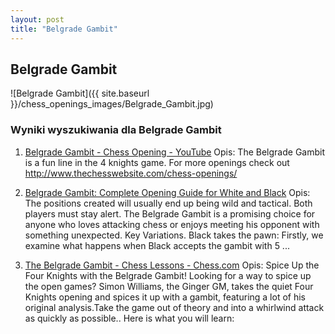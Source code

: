 ```yaml
---
layout: post
title: "Belgrade Gambit"
---
```


## Belgrade Gambit
![Belgrade Gambit]({{ site.baseurl }}/chess_openings_images/Belgrade_Gambit.jpg)

### Wyniki wyszukiwania dla Belgrade Gambit
1. [Belgrade Gambit - Chess Opening - YouTube](https://www.youtube.com/watch?v=qNgzkDwVESY)
   Opis: The Belgrade Gambit is a fun line in the 4 knights game. For more openings check out http://www.thechesswebsite.com/chess-openings/

2. [Belgrade Gambit: Complete Opening Guide for White and Black](https://thechessworld.com/articles/openings/belgrade-gambit-complete-opening-guide-for-white-and-black/)
   Opis: The positions created will usually end up being wild and tactical. Both players must stay alert. The Belgrade Gambit is a promising choice for anyone who loves attacking chess or enjoys meeting his opponent with something unexpected. Key Variations. Black takes the pawn: Firstly, we examine what happens when Black accepts the gambit with 5 ...

3. [The Belgrade Gambit - Chess Lessons - Chess.com](https://www.chess.com/lessons/the-belgrade-gambit)
   Opis: Spice Up the Four Knights with the Belgrade Gambit! Looking for a way to spice up the open games? Simon Williams, the Ginger GM, takes the quiet Four Knights opening and spices it up with a gambit, featuring a lot of his original analysis.Take the game out of theory and into a whirlwind attack as quickly as possible.. Here is what you will learn: